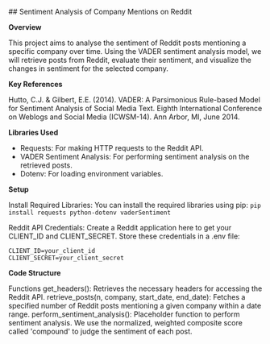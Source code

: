 ## Sentiment Analysis of Company Mentions on Reddit

**Overview**

This project aims to analyse the sentiment of Reddit posts mentioning a specific company over time. Using the VADER sentiment analysis model, we will retrieve posts from Reddit, evaluate their sentiment, and visualize the changes in sentiment for the selected company.

**Key References**

Hutto, C.J. & Gilbert, E.E. (2014). VADER: A Parsimonious Rule-based Model for Sentiment Analysis of Social Media Text. Eighth International Conference on Weblogs and Social Media (ICWSM-14). Ann Arbor, MI, June 2014.

**Libraries Used**

- Requests: For making HTTP requests to the Reddit API.
- VADER Sentiment Analysis: For performing sentiment analysis on the retrieved posts.
- Dotenv: For loading environment variables.

**Setup**

Install Required Libraries: You can install the required libraries using pip:
```pip install requests python-dotenv vaderSentiment```

Reddit API Credentials:
Create a Reddit application here to get your CLIENT_ID and CLIENT_SECRET.
Store these credentials in a .env file:

```
CLIENT_ID=your_client_id
CLIENT_SECRET=your_client_secret
```

**Code Structure**

Functions
get_headers(): Retrieves the necessary headers for accessing the Reddit API.
retrieve_posts(n, company, start_date, end_date): Fetches a specified number of Reddit posts mentioning a given company within a date range.
perform_sentiment_analysis(): Placeholder function to perform sentiment analysis. We use the normalized, weighted composite score called 'compound' to judge the sentiment of each post.
